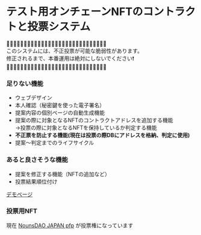 # テスト用オンチェーンNFTのコントラクトと投票システム

🚫🚫🚫🚫🚫🚫🚫🚫🚫🚫🚫🚫🚫🚫🚫🚫🚫🚫🚫🚫🚫🚫🚫🚫🚫🚫🚫🚫🚫  
このシステムには、不正投票が可能な脆弱性があります。  
修正されるまで、本番運用は絶対にしないでください❗  
🚫🚫🚫🚫🚫🚫🚫🚫🚫🚫🚫🚫🚫🚫🚫🚫🚫🚫🚫🚫🚫🚫🚫🚫🚫🚫🚫🚫🚫

### 足りない機能  

* ウェブデザイン  
* 本人確認（秘密鍵を使った電子署名）  
* 提案内容の個別ページの自動生成機能  
* 提案の際に対象となるNFTのコントラクトアドレスを追加する機能  
  →投票の際に対象となるNFTを保持しているか判定する機能  
* **不正票を防止する機能(現在は投票の際DBにアドレスを格納、判定に使用)**  
* 提案〜判定までのライフサイクル  

### あると良さそうな機能  

* 提案を修正する機能（NFTの追加など）  
* 投票結果順位付け  

[デモページ](https://nouns-jp-vote-dev.web.app/)  

### 投票用NFT

現在 [NounsDAO JAPAN pfp](https://etherscan.io/address/0x898a7dBFdDf13962dF089FBC8F069Fa7CE92cDBb) が投票権になっています
